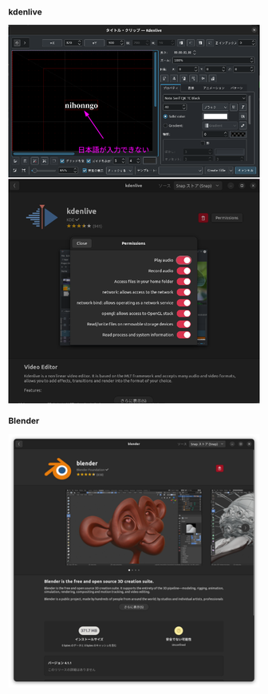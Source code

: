 
<!-- ## 現在のシステムはどうなっているか、確認手順 -->
<!-- `systemd`のステータスを確認する
```bash
systemctl --user status ibus.service
systemctl --user status fcitx.service
```
デーモン起動してない場合は以下。
```bash
ps aux | grep ibus
ps aux | grep fcitx
```
実際のシステムの様子
```bash
$ systemctl --user status ibus.service
Unit ibus.service could not be found.
$ systemctl --user status fcitx
Unit fcitx.service could not be found.
$ ps aux | grep ibus
**user**       2813  0.0  0.0   2892  1536 ?        Ss   07:08   0:00 sh -c /usr/bin/ibus-daemon --panel disable $([ "$XDG_SESSION_TYPE" = "x11" ] && echo "--xim")
**user**       2816  0.0  0.0 316488 11900 ?        Sl   07:08   0:00 /usr/bin/ibus-daemon --panel disable --xim
**user**       2879  0.0  0.0 164828  7424 ?        Sl   07:08   0:00 /usr/libexec/ibus-memconf
**user**       2884  0.0  0.0 274252 29996 ?        Sl   07:08   0:01 /usr/libexec/ibus-extension-gtk3
**user**       2893  0.0  0.0 195856 24752 ?        Sl   07:08   0:00 /usr/libexec/ibus-x11 --kill-daemon
**user**       2906  0.0  0.0 238844  7680 ?        Sl   07:08   0:01 /usr/libexec/ibus-portal
**user**       3295  0.0  0.0 164828  7424 ?        Sl   07:08   0:00 /usr/libexec/ibus-engine-simple
**user**       5837  0.0  0.0 313212 12160 ?        Sl   07:08   0:00 /usr/lib/ibus-mozc/ibus-engine-mozc --ibus
**user**      20548  0.0  0.0  10272  2432 pts/0    S+   14:10   0:00 grep --color=auto ibus
$ ps aux | grep fcitx
**user**       2952  0.0  0.1 437000 54968 ?        S    07:08   0:19 fcitx
**user**       3031  0.0  0.0   8832  3468 ?        Ss   07:08   0:03 /usr/bin/dbus-daemon --syslog --fork --print-pid 5 --print-address 7 --config-file /usr/share/fcitx/dbus/daemon.conf
**user**       3067  0.0  0.0   6580  1284 ?        SN   07:08   0:00 /usr/bin/fcitx-dbus-watcher unix:abstract=/tmp/dbus-4Ni6lT2a6h,guid=51d3f5057e0dc44275ba286a664a785a 3031
**user**      20571  0.0  0.0  10272  2432 pts/0    S+   14:12   0:00 grep --color=auto fcitx

```

- **IBus デーモンが実行中**：`ibus-daemon`が `--panel disable --xim` オプションを付けて実行中。これは、X Input Method (XIM) サポートを有効にして、パネル (GUIの一部) を無効にする設定。
- **複数のIBus関連プロセスがアクティブ**：`ibus-memconf`, `ibus-extension-gtk3`, `ibus-x11`, `ibus-portal`, `ibus-engine-simple` および `ibus-engine-mozc` など、複数のIBus関連プロセスがシステム上で稼働

- **Fcitx メインプロセスが実行中**：`fcitx` プロセス→Fcitxのメイン入力メソッドフレームワーク
- **FcitxのD-Bus設定**：`/usr/bin/dbus-daemon` がFcitx専用のD-Busデーモンとして実行されてる。この設定は、Fcitxが独自のD-Bus接続を通じて他のアプリケーションと通信できるようにするためのもの。 -->

<!-- `im-config -a`
![](assets/2024-05-20-15-02-56.png)
> Current configuration for the input method:
>  * Default mode defined in /etc/default/im-config: 'auto'
>  * Active configuration: 'missing' (normally missing)
>  * Normal automatic choice: 'ibus' (normally ibus or fcitx5)
>  * Override rule: 'zh_CN,fcitx5:zh_TW,fcitx5:zh_HK,fcitx5:zh_SG,fcitx5'
>  * Current override choice: '' (Locale='ja_JP')
>  * Current automatic choice: 'ibus'
>  * Number of valid choices: 11 (normally 1)
>  * Desktop environment: 'ubuntu:GNOME'
> The configuration set by im-config is activated by re-starting the system.
> default/auto/cjkv/missingが有効な場合は、自動設定を有効にするために明示的に選択を行う必要はありません。
>   使用可能なインプットメソッド: ibus fcitx fcitx5 uim hime gcin maliit scim thai xim kinput2 xsunpinyin
> これらすべてが必要でない場合は、必ず一つだけのインプットメソッドツールをインストールするようにしましょう。

```bash
$ im-config -l
 ibus fcitx xim
```
`synaptic`で確認したところ、`xim`はインストールされていないんだが…🤔
```bash
im-config -o
/usr/bin/im-config: 88: .: cannot open /usr/share/im-config/data/??_.conf: No such file
``` -->

<!-- ![](assets/2024-05-20-14-22-36.png)
①はiBus、②はFcitxが表示されている。 -->

<!-- 現状、`.xinputrc`ファイルは存在しない。
`im-config`コマンドを用いてインプットメソッドを指定した場合のみ、`.xinputrc`ファイルが作成され、そこに記述される。 -->

<!-- ## fcitxの削除
このような状況なので、fcitxをアンインストールすることにした。 -->
<!-- ```bash
# fcitxを含むパッケージを確認
apt list --installed | grep fcitx
fcitx-bin/jammy,now 1:4.2.9.8-5 amd64 [インストール済み、自動]
fcitx-config-common/jammy,jammy,now 0.4.10-3 all [インストール済み、自動]
fcitx-config-gtk/jammy,now 0.4.10-3 amd64 [インストール済み]
fcitx-data/jammy,jammy,now 1:4.2.9.8-5 all [インストール済み、自動]
fcitx-frontend-all/jammy,jammy,now 1:4.2.9.8-5 all [インストール済み、自動]
fcitx-frontend-gtk2/jammy,now 1:4.2.9.8-5 amd64 [インストール済み、自動]
fcitx-frontend-gtk3/jammy,now 1:4.2.9.8-5 amd64 [インストール済み、自動]
fcitx-frontend-qt5/jammy,now 1.2.7-1.2build1 amd64 [インストール済み、自動]
fcitx-module-dbus/jammy,now 1:4.2.9.8-5 amd64 [インストール済み、自動]
fcitx-module-kimpanel/jammy,now 1:4.2.9.8-5 amd64 [インストール済み、自動]
fcitx-module-lua/jammy,now 1:4.2.9.8-5 amd64 [インストール済み、自動]
fcitx-module-quickphrase-editor5/jammy,now 1.2.7-1.2build1 amd64 [インストール済み、自動]
fcitx-module-x11/jammy,now 1:4.2.9.8-5 amd64 [インストール済み、自動]
fcitx-modules/jammy,now 1:4.2.9.8-5 amd64 [インストール済み、自動]
fcitx-mozc-data/jammy,jammy,now 2.26.4220.100+dfsg-5.2 all [インストール済み、自動]
fcitx-mozc/jammy,now 2.26.4220.100+dfsg-5.2 amd64 [インストール済み]
fcitx-pinyin/jammy,now 1:4.2.9.8-5 amd64 [インストール済み、自動]
fcitx-table-emoji/jammy,jammy,now 0.2.4-2 all [インストール済み]
fcitx-table/jammy,now 1:4.2.9.8-5 amd64 [インストール済み、自動]
fcitx-tools/jammy,now 1:4.2.9.8-5 amd64 [インストール済み]
fcitx-ui-classic/jammy,now 1:4.2.9.8-5 amd64 [インストール済み、自動]
fcitx/jammy,jammy,now 1:4.2.9.8-5 all [インストール済み]
libfcitx-config4/jammy,now 1:4.2.9.8-5 amd64 [インストール済み、自動]
libfcitx-core0/jammy,now 1:4.2.9.8-5 amd64 [インストール済み、自動]
libfcitx-gclient1/jammy,now 1:4.2.9.8-5 amd64 [インストール済み、自動]
libfcitx-qt5-1/jammy,now 1.2.7-1.2build1 amd64 [インストール済み、自動]
libfcitx-qt5-data/jammy,jammy,now 1.2.7-1.2build1 all [インストール済み、自動]
libfcitx-utils0/jammy,now 1:4.2.9.8-5 amd64 [インストール済み、自動]
```
- 事前にfcitx-mozcのユーザー辞書をエクスポートしておく
- `.bashrc`, `.xprofile`を書き換えておく
```diff
- export GTK_IM_MODULE=fcitx
- export QT_IM_MODULE=fcitx
- export XMODIFIERS=@im=fcitx
+ export GTK_IM_MODULE=ibus
+ export QT_IM_MODULE=ibus
+ export XMODIFIERS=@im=ibus
```

```bash
# fcitxに関連するパッケージをremove
sudo apt-get remove fcitx*

以下のパッケージは「削除」されます:
  fcitx fcitx-bin fcitx-config-common fcitx-config-gtk fcitx-data fcitx-frontend-all fcitx-frontend-gtk2 fcitx-frontend-gtk3 fcitx-frontend-qt5
  fcitx-module-dbus fcitx-module-kimpanel fcitx-module-lua fcitx-module-quickphrase-editor5 fcitx-module-x11 fcitx-modules fcitx-mozc
  fcitx-mozc-data fcitx-pinyin fcitx-table fcitx-table-emoji fcitx-tools fcitx-ui-classic
アップグレード: 0 個、新規インストール: 0 個、削除: 22 個、保留: 3 個。
この操作後に 17.7 MB のディスク容量が解放されます。
続行しますか? [Y/n] 
## 削除処理出力

im-config -l
 ibus xim
# ibusをinput methodに指定
im-config -n ibus

# 再起動
```
![](assets/2024-05-20-15-46-48.png)
fcitxのトレイアイコンが消えた。 -->

<!-- `ibus-setup`にてibus全般のセットアップを行う。
![](assets/2024-05-20-16-01-53.png) -->

<!-- ### ibusの足りない機能
1. 入力メソッドの切り替えショートカットが1種類しかな
   1. 異なるキーにen⇔jaが切り替えられない
2. クリップボード機能が使えない
   1. fcitxでは拡張機能としてクリップボード機能が存在した

1に関しては、GNOMEのキーボード・ショートカット割当機能にて実装が可能です。
![](assets/2024-05-20-16-24-34.png)
![](assets/2024-05-20-16-24-49.png)

- 直接入力に切り替えるスクリプト
```bash:直接入力に切り替えるスクリプトswitch_to_english.sh
#!/bin/bash
ibus engine xkb:us::eng
```
```bash:日本語へ切り替えるスクリプトswitch_to_japanese.sh
#!/bin/bash
ibus engine mozc-jp
```
![](assets/2024-05-20-16-34-02.png)
これにより、無変換キーで直接入力、変換キーで日本語入力を実現できます。
しかしながらシステムトレイの表示が切り替わりません。
![](assets/2024-05-20-16-40-33.png)
これについては解決法が見つかりませんでした。（あまり困りませんが）
また、入力モードは以下のようにしておく必要があります。
![](assets/2024-05-20-16-48-27.png) -->




### kdenlive
![](assets/2024-05-20-16-08-59.png)
![](assets/2024-05-20-16-57-35.png)


### Blender
![](assets/2024-05-20-16-59-10.png)


<!-- ## 前提知識
Linux システムでは、ユーザーのセッションが開始される際に複数の設定ファイルが読み込まれます。これらのファイルは、ユーザー環境の設定やシェルの振る舞いをカスタマイズするために使用されます。ここでは、一般的な設定ファイルである .xprofile, .bashrc, .bash_profile について説明します。

### 各設定ファイルの役割
#### `.bashrc`
- エイリアスの設定
- 端末の表示カスタマイズ
- 環境変数の設定
- 仮想端末を開く際には必ず読み込まれる
- 仮想端末から呼び出されたGUIアプリケーションであればここに書かれた環境変数を引き継ぐが、**デスクトップ環境から直接起動されたアプリケーションには影響しないことに注意。**
#### `.bash_profile`
- Bashシェルがログインシェルとして起動する際、読み込まれる設定ファイル。
- ログインセッションの初期化（パスの設定、環境変数のエクスポートなど）
- `.bashrc`を呼び出す
- ログインセッション、非ログインセッションの両者で共通の設定を行う
#### `.xprofile`
- Xセッションの起動時に読み込まれる設定ファイル
- guiアプリケーションの環境変数などを設定する
- `GTK_IM_MODULE`や`QT_IM_MODULE`などの入力メソッドの環境変数を設定するのに使われることがある

### `~/.config/environment.d/***.conf`
- 新しい形式の環境設定ファイル
- `systemd`か管理するユーザーセッションの一部としてロードされ、環境変数などを設定することが可能。
- `systemd`はこのファイル形式を使用して、ログイン時の環境変数を設定する
- この方式は`systemd`を使用するような新し目のバージョンで普及しつつある（Ubuntu 22.04では採用していない）
- 特定のシェルやログイン方法に依存しない汎用的な方法
  `.bashrc`, `.bash_profile`, `.xprofile`はBashだし、`.xprofile`はXセッションだし、という感じ。 -->

<!-- ### iBus
[wikipedia](https://ja.wikipedia.org/wiki/IBus)
> IBus（アイバス、Intelligent Input Bus）はUnix系オペレーティングシステム (OS) におけるインプットメソッドフレームワークである。IBusのBusはバスのような構造を持つところから来ている。

### Snap, Flatpakにおける日本語入力 -->
<!-- #### Snapにおける日本語入力の背景
- Snapアプリケーションは基本的にホストシステムの環境変数や設定を直接引き継ぐことができない。ゆえに、`GTK_IM_MODULE`, `QT_IM_MODULE`, `XMODIFIERS`などの環境変数や設定を反映させることができない。そのため、これらの設定は明示的にSnap内で設定する必要がある。
- 開発者が日本語入力をサポートするために必要なライブラリをパッケージに含めている必要がある。
- ユーザーとしては、Snapアプリケーションが期待する入力メソッドと整合性を持つようにシステムを調整する必要が求められる。
##### Snapアプリケーションの日本語入力の設定
###### 前提
開発者がSnapcraft.yamlファイルに必要な環境変数（`GTK_IM_MODULE`, `QT_IM_MODULE`, `XMODIFIERS`など）を定義していること
###### プラグの利用
プラグとは、Snapアプリケーションにおいてシステムリソースへのアクセスを制御するための接続点。
日本語入力を行う場合、`desktop`および`desktop-legacy`プラグをアプリケーションに追加し、これを`Snapcraft.yamlファイル`で指定している必要がある。
逆に言えば、開発者がこれらの設定をSnapアプリケーションに適用していれば、ユーザーがインストール後に特別な設定を行わずとも日本語入力を使用できる。
- プラグ(Plug)
  - Snapアプリケーションがシステムリソースなどに接続するための、「要求側」のエンドポイントのこと。
  - Snapアプリケーションは、各々プラグを通じてシステムの機能やデータへのアクセスを要求する
  - 例：ネットワークアクセス、オーディオ出力、プリンターへのアクセスなど。
- スロット(Slot)
  - システムや他のSnapアプリケーションが提供する「提供側」のエンドポイント。
  - システム自体やいろいろなSnapアプリケーションがこの機能を通じて、異なるアプリケーション間で機能を共有することがある
通常多くのSnapアプリケーションはインストール時に基本的なプラグとスロットの接続を自動的に行う。
これはSnapcraft.yamlに定義されている`auto-connect`プロパティによるもの。
ユーザーによる手動接続には`snap connect`コマンドを利用する。
Snap Store, Software CenterなどでSnapアプリケーション個々の権限管理を行うこともできる。
また、一部のSnapアプリケーションでは特定のリソースへのアクセスを要求する際、動的にダイアログを表示するものもある。これはSnapの標準的な挙動ではなく、開発者が独自に実装する場合のみ。

###### Snapアプリケーションの接続情報の確認方法
```bash
snap connections [snap-name]
```
指定したSnapアプリケーションのすべてのプラグとスロットの接続状況を表示する
Snap Storeで記述されている場合もある
```bash
$ snap connections kdenlive
Interface                                 Plug                                  Slot                                                          Notes
audio-playback                            kdenlive:audio-playback               :audio-playback                                               -
audio-record                              kdenlive:audio-record                 :audio-record                                                 -
content[icon-themes]                      kdenlive:icon-themes                  gtk-common-themes:icon-themes                                 -
content[kf5-5-111-qt-5-15-11-core22-all]  kdenlive:kf5-5-111-qt-5-15-11-core22  kf5-5-111-qt-5-15-11-core22:kf5-5-111-qt-5-15-11-core22-slot  -
content[sound-themes]                     kdenlive:sound-themes                 gtk-common-themes:sound-themes                                -
dbus                                      -                                     kdenlive:session-dbus-interface                               -
desktop                                   kdenlive:desktop                      :desktop                                                      -
desktop-legacy                            kdenlive:desktop-legacy               :desktop-legacy                                               -
home                                      kdenlive:home                         :home                                                         -
network                                   kdenlive:network                      :network                                                      -
network-bind                              kdenlive:network-bind                 :network-bind                                                 -
opengl                                    kdenlive:opengl                       :opengl                                                       -
removable-media                           kdenlive:removable-media              :removable-media                                              -
system-observe                            kdenlive:system-observe               :system-observe                                               -
wayland                                   kdenlive:wayland                      :wayland                                                      -
x11                                       kdenlive:x11                          :x11                                                          -
$ 
```

#### Flatpakにおける日本語入力の背景
- ユーザーはFlatpakアプリケーションのポータルを通じて、システムの入力メソッドにアクセスする許可設定を行う必要がある。
- Flatpakアプリケーションは基本的に`freedesktop.org`ランタイムや`KDE`, `GNOME`ランタイムを使用している。これらランタイムは一般的に入力メソッドライブラリを含んでいる
##### Flatpakのポータルとは
Flatpakアプリケーションがサンドボックス外のシステムリソースに安全にアクセスするためのしくみ。
ポータルを使用することによって、Flatpakアプリケーションはセキュリティを担保したまま以下の機能を得ることができる
- ファイルアクセス
- プリンターなどのデバイスへのアクセス
- 入力メソッドフレームワークへのアクセス

###### Flatpakにおけるアプリケーションの権限の確認と管理
```bash
flatpak override --user --device=all [application-id]
``` -->


<!-- ## そもそもの修正動機

システムインストールをした時、プレインストールされるインプットメソッドはibusです。
しかしわたしはシステムインストール時にfcitxを導入しました。

１．ibusとfcitxはそれぞれどのような機能があるのか
２．ibusがインストールされている状況がデフォルトなのは、どのような経緯があるからか。
３．ibusがインストールされている状況でfcitxを導入することのデメリットはなにか（競合など）
４．ibusとfcitxを比較して、それぞれの長所と短所をリストアップしたい

上記を解説してください。

以下は、ibusとfcitxの機能、歴史的背景、それぞれの長所と短所についての解説です。



### 3. ibusがインストールされている状況でfcitxを導入するデメリット

- **環境変数の競合**: 両方のインプットメソッドが同時に動作することで、環境変数（例えば `GTK_IM_MODULE` や `QT_IM_MODULE`）の設定が競合し、予期せぬ動作が起こる可能性があります。
- **リソースの消費**: 同時に複数のインプットメソッドを動かすと、システムリソース（CPU、メモリ）を無駄に消費することになります。
- **設定の複雑化**: ユーザーがどのインプットメソッドを使用しているか把握しにくくなり、トラブルシューティングが難しくなることがあります。 -->

<!-- ### 4. ibusとfcitxの比較

**長所:**

- **ibusの長所**:
  - GNOMEなどのデスクトップ環境との良好な統合。
  - 安定性と広範なディストリビューションサポート。
  - ユーザーフレンドリーな設定と管理。

- **fcitxの長所**:
  - 高いカスタマイズ性と機能性。
  - 東アジア言語への優れたサポート。
  - 軽量で、高速な

起動と動作。

**短所:**

- **ibusの短所**:
  - 時としてバグが見られることがある。
  - 一部の言語や特殊な入力メソッドでは、fcitxよりも劣る場合がある。

- **fcitxの短所**:
  - 初期設定が複雑であり、新しいユーザーにはやや敷居が高い。
  - GNOMEなどの一部デスクトップ環境との統合が完全でない場合がある。

これらの情報を参考に、ご自身のニーズに最も適したインプットメソッドを選択することができます。

## fcitxのカスタマイズ性
具体的なカスタマイズオプションを以下にリストアップします。

### 1. 多様な入力メソッドのサポート
- **広範囲な言語サポート**: fcitxは日本語（Mozc、Anthy）、中国語（Pinyin、Wubi）、韓国語（Hangul）、その他多数の言語に対応しており、簡単に切り替えが可能です。
- **多言語混在入力**: 異なる言語間での切り替えがスムーズで、一つの文中に複数の言語を混在させることが容易です。

### 2. 豊富なカスタマイズオプション
- **キーボードショートカット**: 入力メソッドの切り替えや特定の機能のトリガーに対して、ユーザーが自由にキーボードショートカットを設定できます。
- **スキンとテーマ**: インターフェースの外観をカスタマイズするための多くのスキンやテーマが用意されており、見た目を自分好みに変更することができます。

### 3. ユーザーインターフェースのカスタマイズ
- **候補ウィンドウの位置とサイズ**: 候補ウィンドウの表示位置やサイズをユーザーが指定でき、自分の入力環境に合わせた調整が可能です。
- **フォントと色**: 文字のフォントや色を変更することで、入力中の視認性を向上させることができます。

### 4. 拡張機能とプラグイン
- **追加機能のインストール**: fcitxはプラグインアーキテクチャを採用しており、ユーザーが必要に応じて機能を追加できます。例えば、追加の辞書や入力助け、他のアプリケーションとの連携機能などがあります。
- **プログラム可能なマクロ**: 特定のキーシーケンスに対してプリセットされたテキストを挿入するマクロを設定でき、効率的な入力が可能になります。

これらのカスタマイズ性の高さにより、fcitxは特に多機能性や個人の好みに合わせた細かい設定を求めるユーザーにとって魅力的な選択肢となります。 -->


<!-- ## 修正方針
問題を整理し、システムの運用方法を見直すのは良い考えですね。特に、複数の入力メソッドフレームワークが同時に動作している場合、競合や設定の誤りが原因で問題が発生することがあります。ここからどのように進めるか、具体的なステップを提案します。

### 1. 現状の確認
- 使用している入力フレームワーク（IBusとFcitx）の現在の設定と動作状態を確認します。
- `.bashrc` や他の設定ファイルの内容を見直し、環境変数などが正しく設定されているかチェックします。

### 2. 競合の解決
- システムで一つの入力フレームワークのみを有効にするよう設定します。お好みでFcitxを使用する場合、IBusを無効化することを検討します。
- Snapやその他のアプリケーションで日本語入力が機能していない原因を特定し、修正します。

### 3. 設定の整理
- 不要な設定や冗長な環境変数の削除を行います。
- `.bashrc` などの設定ファイルを整理し、必要な環境設定のみを明確に記述します。

### 4. テストと評価
- 変更した設定でシステムが正しく動作するかテストします。
- 特に日本語入力の動作を各アプリケーションで確認し、問題が解決されているかを評価します。 -->


<!-- ## `xdg-desktop-portal`について。
### `xdg`
XDGは「X Desktop Group」の略で、後に「freedesktop.org」と改名.
`xdg-desktop-portal` は、サンドボックス化されたアプリケーション（例えばFlatpakやSnapパッケージ）が、セキュリティ制約を保ちつつホストシステムのリソースやサービス（ファイルアクセス、カメラ、位置情報サービスなど）にアクセスできるようにするためのバックエンドサービス。
これらはデスクトップ環境に依存しない実装となっているが、たとえば`xdg-desktop-portal-gnome`や`xdg-desktop-portal-kde`などは、それぞれのデスクトップ環境にあわせたUIも同時に提供する。
たとえば自分がGNOME環境を使っていてKDEアプリケーションを使う場合、xdg-desktop-portal-gnomeにより、ダイアログなどのUIをGNOMEに馴染んだ表示にしてくれる。
ただし、アプリケーションがxdg-desktop-portalのAPIを通じてシステムリソースへアクセスするように作られている場合に限り、すべてのKDEアプリケーションがGNOME環境で完全に統一されたUIを提供するわけではない。

### GNOME環境で、`xdg-desktop-portal-kde`は必要か？
必要ない。
通常、xdg-desktop-portal-gnome や xdg-desktop-portal-kde は、それぞれGNOMEとKDEのデスクトップ環境向けに特化した実装を提供する -->
<!-- 
## 参考文献
- [WaylandとGNOME環境でfcitx5 + mozcがサードパーティアプリで機能しない問題を解決する方法](https://zenn.dev/moxak/articles/b1e7792be705ed)
- [KDE PlasmaでMozcなどIM使うなら・・ 環境変数を書いちゃダメ。自動起動に入れてもダメ。 というおはなし。](https://zenn.dev/armcore/articles/87398d56d5b64b)
- [IBus_archwiki](https://wiki.archlinux.jp/index.php/IBus#.E3.82.A4.E3.83.B3.E3.82.B9.E3.83.88.E3.83.BC.E3.83.AB)
- [Fcitx_archwiki](https://wiki.archlinux.jp/index.php/Fcitx#.E8.A8.AD.E5.AE.9A.E3.83.84.E3.83.BC.E3.83.AB) -->
